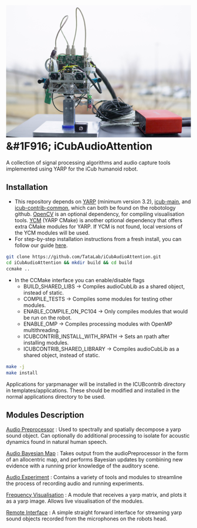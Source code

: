 ![iCubAudioAttention](doc/images/ULETH_iCub_head.png?raw=true "iCubAudioAttention")
&#1F916; iCubAudioAttention  
===

A collection of signal processing algorithms and audio capture tools implemented using YARP for the iCub humanoid robot.


Installation
------------

* This repository depends on [YARP](https://github.com/robotology/yarp) (minimum version 3.2), [icub-main](https://github.com/robotology/icub-main), and [icub-contrib-common](https://github.com/robotology/icub-contrib-common), which can both be found on the robotology github. [OpenCV](https://github.com/opencv/opencv) is an optional dependency, for compiling visualisation tools. [YCM](https://github.com/robotology/ycm) (YARP CMake) is another optional dependency that offers extra CMake modules for YARP. If YCM is not found, local versions of the YCM modules will be used.
* For step-by-step installation instructions from a fresh install, you can follow our guide [here]().

```bash
git clone https://github.com/TataLab/iCubAudioAttention.git
cd iCubAudioAttention && mkdir build && cd build
ccmake ..
```

* In the CCMake interface you can enable/disable flags
    * BUILD_SHARED_LIBS &rightarrow; Compiles audioCubLib as a shared object, instead of static.
    * COMPILE_TESTS &rightarrow; Compiles some modules for testing other modules.
    * ENABLE_COMPILE_ON_PC104 &rightarrow; Only compiles modules that would be run on the robot.
    * ENABLE_OMP &rightarrow; Compiles processing modules with OpenMP multithreading.
    * ICUBCONTRIB_INSTALL_WITH_RPATH &rightarrow; Sets an rpath after installing modules.
    * ICUBCONTRIB_SHARED_LIBRARY &rightarrow; Compiles audioCubLib as a shared object, instead of static.

```bash
make -j
make install
```

Applications for yarpmanager will be installed in the ICUBcontrib directory in templates/applications. These should be modified and installed in the normal applications directory to be used.


Modules Description
-------------------

[Audio Preprocessor]() : Used to spectrally and spatially decompose a yarp sound object. Can optionally do additional processing to isolate for acoustic dynamics found in natural human speech.

[Audio Bayesian Map]() : Takes output from the audioPreprocessor in the form of an allocentric map, and performs Bayesian updates by combining new evidence with a running prior knowledge of the auditory scene.

[Audio Experiment]() : Contains a variety of tools and modules to streamline the process of recording audio and running experiments.

[Frequency Visualisation]() : A module that receives a yarp matrix, and plots it as a yarp image. Allows live visualisation of the modules.

[Remote Interface]() : A simple straight forward interface for streaming yarp sound objects recorded from the microphones on the robots head.

